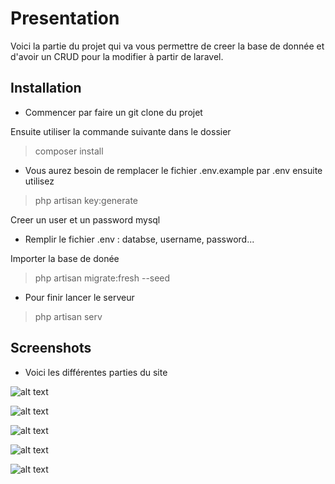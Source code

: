 # Presentation

Voici la partie du projet qui va vous permettre de creer la base de donnée et d'avoir un CRUD pour la modifier à partir de laravel.

## Installation

* Commencer par faire un git clone du projet

Ensuite utiliser la commande suivante dans le dossier 

> composer install

* Vous aurez besoin de remplacer le fichier .env.example par .env ensuite utilisez

> php artisan key:generate

Creer un user et un password mysql

* Remplir le fichier .env : databse, username, password...

Importer la base de donée

> php artisan migrate:fresh --seed

* Pour finir lancer le serveur

> php artisan serv


## Screenshots

* Voici les différentes parties du site

![alt text](https://github.com/wewlr17/Projet-Dev/blob/master/screen/accueil.png "Image accueil")

![alt text](https://github.com/wewlr17/Projet-Dev/blob/master/screen/addcategory.png "Image create category")

![alt text](https://github.com/ "Logo Title Text 1")

![alt text](https://github.com/ "Logo Title Text 1")

![alt text](https://github.com/ "Logo Title Text 1")


